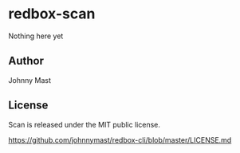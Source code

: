  

# redbox-scan
Nothing here yet


## Author

Johnny Mast

## License

Scan is released under the MIT public license.

<https://github.com/johnnymast/redbox-cli/blob/master/LICENSE.md>
 